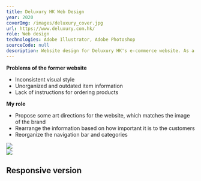 ```yaml
---
title: Deluxury HK Web Design
year: 2020
coverImg: /images/deluxury_cover.jpg
url: https://www.deluxury.com.hk/
role: Web design
technologies: Adobe Illustrator, Adobe Photoshop
sourceCode: null
description: Website design for Deluxury HK's e-commerce website. As a designer in a digital marketing company, I was responsible for redesigning the whole website through proposing different art directions and executing the design for the client.
---
```


<section>

**Problems of the former website**

- Inconsistent visual style
- Unorganized and outdated item information
- Lack of instructions for ordering products

**My role**

- Propose some art directions for the website, which matches the image of the brand
- Rearrange the information based on how important it is to the customers
- Reorganize the navigation bar and categories

</section>

<section class="mb-20">
    <img src="/images/deluxury_homepage.jpg">
</section>

<section class="mb-20">
    <img src="/images/deluxury_all_products.jpg">
</section>

<section>

## Responsive version

<image-wrap :images="[
{url: '/images/mobile_deluxury_hompage.jpg'}, 
{url: '/images/mobile_deluxury_all_products.jpg'},
{url: '/images/mobile_deluxury_product_page.jpg'}
]" :is-responsive="false">
</image-wrap>

</section>
